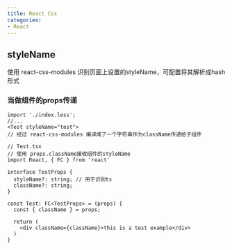 ```yaml
---
title: React Css
categories: 
- React
---
```


## styleName

使用 react-css-modules 识别页面上设置的styleName，可配置将其解析成hash形式

### 当做组件的props传递

```tsx
import './index.less';
//...
<Test styleName="test">
// 经过 react-css-modules 编译成了一个字符串作为className传递给子组件
```

```tsx
// Test.tsx
// 使用 props.className接收组件的styleName
import React, { FC } from 'react'

interface TestProps {
  styleName?: string; // 用于识别ts
  className?: string;
}

const Test: FC<TestProps> = (props) {
  const { className } = props;

  return (
    <div className={className}>this is a test example</div>
  )
}
```